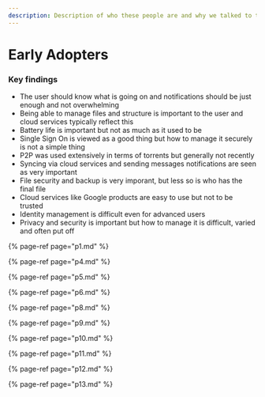 ```yaml
---
description: Description of who these people are and why we talked to them
---
```


# Early Adopters

### Key findings

* The user should know what is going on and notifications should be just enough and not overwhelming
* Being able to manage files and structure is important to the user and cloud services typically reflect this
* Battery life is important but not as much as it used to be
* Single Sign On is viewed as a good thing but how to manage it securely is not a simple thing
* P2P was used extensively in terms of torrents but generally not recently
* Syncing via cloud services and sending messages notifications are seen as very important
* File security and backup is very imporant, but less so is who has the final file
* Cloud services like Google products are easy to use but not to be trusted
* Identity management is difficult even for advanced users
* Privacy and security is important but how to manage it is difficult, varied and often put off

{% page-ref page="p1.md" %}

{% page-ref page="p4.md" %}

{% page-ref page="p5.md" %}

{% page-ref page="p6.md" %}

{% page-ref page="p8.md" %}

{% page-ref page="p9.md" %}

{% page-ref page="p10.md" %}

{% page-ref page="p11.md" %}

{% page-ref page="p12.md" %}

{% page-ref page="p13.md" %}

